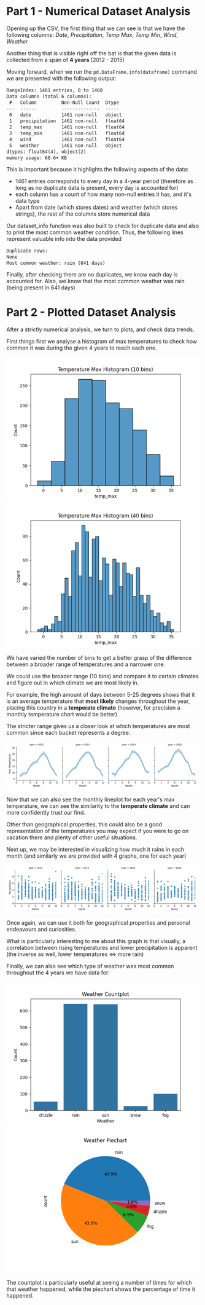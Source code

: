# Part 1 - Numerical Dataset Analysis

Opening up the CSV, the first thing that we can see is that we have the following columns: *Date*, *Precipitation*, *Temp Max*, *Temp Min*, *Wind*, *Weather*

Another thing that is visible right off the bat is that the given data is collected from a span of **4 years** (2012 - 2015)

Moving forward, when we run the `pd.DataFrame.info(dataframe)` command we are presented with the following output:

```
RangeIndex: 1461 entries, 0 to 1460
Data columns (total 6 columns):
 #   Column         Non-Null Count  Dtype  
---  ------         --------------  -----  
 0   date           1461 non-null   object 
 1   precipitation  1461 non-null   float64
 2   temp_max       1461 non-null   float64
 3   temp_min       1461 non-null   float64
 4   wind           1461 non-null   float64
 5   weather        1461 non-null   object 
dtypes: float64(4), object(2)
memory usage: 68.6+ KB
```

This is important because it highlights the following aspects of the data:
- 1461 entries corresponds to every day in a 4-year period (therefore as long as no duplicate data is present, every day is accounted for)
- each column has a count of how many non-null entries it has, and it's data type
- Apart from date (which stores dates) and weather (which stores strings), the rest of the columns store numerical data

Our dataset_info function was also built to check for duplicate data and also to print the most common weather condition. Thus, the following lines represent valuable info into the data provided

```
Duplicate rows:
None
Most common weather: rain (641 days)
```

Finally, after checking there are no duplicates, we know each day is accounted for. Also, we know that the most common weather was rain (being present in 641 days)

# Part 2 - Plotted Dataset Analysis

After a strictly numerical analysis, we turn to plots, and check data trends.

First things first we analyse a histogram of max temperatures to check how common it was during the given 4 years to reach each one.

![Max Temp Histogram with 10 bins](images/temp_max_histogram_10_bins.png)
![Max Temp Histogram with 40 bins](images/temp_max_histogram_40_bins.png)

We have varied the number of bins to get a better grasp of the difference between a broader range of temperatures and a narrower one.

We could use the broader range (10 bins) and compare it to certain climates and figure out in which climate we are most likely in.

For example, the high amount of days between 5-25 degrees shows that it is an average temperature that **most likely** changes throughout the year, placing this country in a **temperate climate** (however, for precision a monthly temperature chart would be better)

The stricter range gives us a closer look at which temperatures are most common since each bucket represents a degree.

![Max Temp Lineplot by month for each year](images/temp_max_facetgrid_lineplot.png)

Now that we can also see the monthly lineplot for each year's max temperature, we can see the similarity to the **temperate climate** and can more confidently trust our find.

Other than geographical properties, this could also be a good representation of the temperatures you may expect if you were to go on vacation there and plenty of other useful situations.

Next up, we may be interested in visualizing how much it rains in each month (and similarly we are provided with 4 graphs, one for each year)

![Precipitation Scatterplot by month for each year](images/precipitation_facetgrid_scatterplot.png)

Once again, we can use it both for geographical properties and personal endeavours and curiosities.

What is particularly interesting to me about this graph is that visually, a correlation between rising temperatures and lower precipitation is apparent (the inverse as well, lower temperatures <=> more rain)

Finally, we can also see which type of weather was most common throughout the 4 years we have data for:

![Weather Countplot total](images/weather_countplot.png)
![Weather Piechart total](images/weather_piechart.png)

The countplot is particularly useful at seeing a number of times for which that weather happened, while the piechart shows the percentage of time it happened.